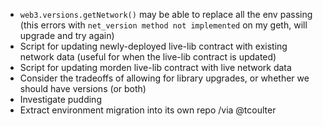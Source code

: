 * `web3.versions.getNetwork()` may be able to replace all the env passing (this errors with `net_version method not implemented` on my geth, will upgrade and try again)
* Script for updating newly-deployed live-lib contract with existing network data (useful for when the live-lib contract is updated)
* Script for updating morden live-lib contract with live network data
* Consider the tradeoffs of allowing for library upgrades, or whether we should have versions (or both)
* Investigate pudding
* Extract environment migration into its own repo /via @tcoulter
